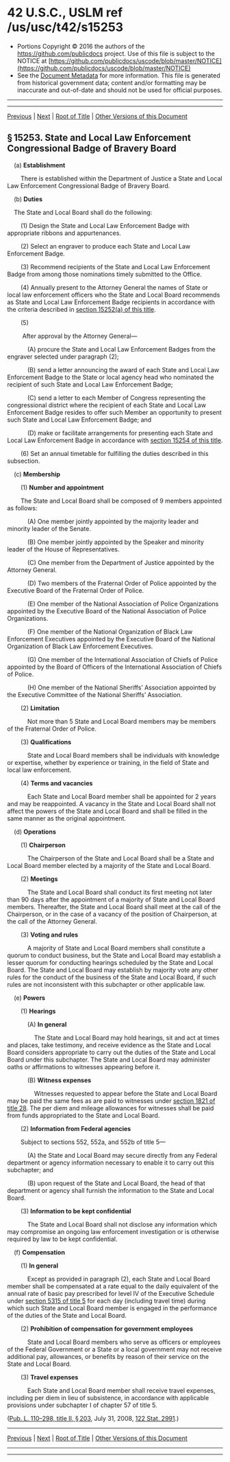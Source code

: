 ---
---

# 42 U.S.C., USLM ref /us/usc/t42/s15253

* Portions Copyright © 2016 the authors of the https://github.com/publicdocs project.
  Use of this file is subject to the NOTICE at [https://github.com/publicdocs/uscode/blob/master/NOTICE](https://github.com/publicdocs/uscode/blob/master/NOTICE)
* See the [Document Metadata](././../../../../..//README.md) for more information.
  This file is generated from historical government data; content and/or formatting may be inaccurate and out-of-date and should not be used for official purposes.

----------
----------

[Previous](./../../../../..//us/usc/t42/ch145A/schII/m__us_usc_t42_s15252.md) | [Next](./../../../../..//us/usc/t42/ch145A/schII/m__us_usc_t42_s15254.md) | [Root of Title](./../../../../../) | [Other Versions of this Document](https://publicdocs.github.io/go/links?ns=uslm&ref=%2Fus%2Fusc%2Ft42%2Fs15253)

## § 15253. State and Local Law Enforcement Congressional Badge of Bravery Board

    (a) __Establishment__ 

        There is established within the Department of Justice a State and Local Law Enforcement Congressional Badge of Bravery Board.

    (b) __Duties__ 

    The State and Local Board shall do the following:

        (1) Design the State and Local Law Enforcement Badge with appropriate ribbons and appurtenances.

        (2) Select an engraver to produce each State and Local Law Enforcement Badge.

        (3) Recommend recipients of the State and Local Law Enforcement Badge from among those nominations timely submitted to the Office.

        (4) Annually present to the Attorney General the names of State or local law enforcement officers who the State and Local Board recommends as State and Local Law Enforcement Badge recipients in accordance with the criteria described in [section 15252(a) of this title][/us/usc/t42/s15252/a].

        (5)

         After approval by the Attorney General—

            (A) procure the State and Local Law Enforcement Badges from the engraver selected under paragraph (2);

            (B) send a letter announcing the award of each State and Local Law Enforcement Badge to the State or local agency head who nominated the recipient of such State and Local Law Enforcement Badge;

            (C) send a letter to each Member of Congress representing the congressional district where the recipient of each State and Local Law Enforcement Badge resides to offer such Member an opportunity to present such State and Local Law Enforcement Badge; and

            (D) make or facilitate arrangements for presenting each State and Local Law Enforcement Badge in accordance with [section 15254 of this title][/us/usc/t42/s15254].

        (6) Set an annual timetable for fulfilling the duties described in this subsection.

    (c) __Membership__ 

        (1) __Number and appointment__ 

        The State and Local Board shall be composed of 9 members appointed as follows:

            (A) One member jointly appointed by the majority leader and minority leader of the Senate.

            (B) One member jointly appointed by the Speaker and minority leader of the House of Representatives.

            (C) One member from the Department of Justice appointed by the Attorney General.

            (D) Two members of the Fraternal Order of Police appointed by the Executive Board of the Fraternal Order of Police.

            (E) One member of the National Association of Police Organizations appointed by the Executive Board of the National Association of Police Organizations.

            (F) One member of the National Organization of Black Law Enforcement Executives appointed by the Executive Board of the National Organization of Black Law Enforcement Executives.

            (G) One member of the International Association of Chiefs of Police appointed by the Board of Officers of the International Association of Chiefs of Police.

            (H) One member of the National Sheriffs’ Association appointed by the Executive Committee of the National Sheriffs’ Association.

        (2) __Limitation__ 

            Not more than 5 State and Local Board members may be members of the Fraternal Order of Police.

        (3) __Qualifications__ 

            State and Local Board members shall be individuals with knowledge or expertise, whether by experience or training, in the field of State and local law enforcement.

        (4) __Terms and vacancies__ 

            Each State and Local Board member shall be appointed for 2 years and may be reappointed. A vacancy in the State and Local Board shall not affect the powers of the State and Local Board and shall be filled in the same manner as the original appointment.

    (d) __Operations__ 

        (1) __Chairperson__ 

            The Chairperson of the State and Local Board shall be a State and Local Board member elected by a majority of the State and Local Board.

        (2) __Meetings__ 

            The State and Local Board shall conduct its first meeting not later than 90 days after the appointment of a majority of State and Local Board members. Thereafter, the State and Local Board shall meet at the call of the Chairperson, or in the case of a vacancy of the position of Chairperson, at the call of the Attorney General.

        (3) __Voting and rules__ 

            A majority of State and Local Board members shall constitute a quorum to conduct business, but the State and Local Board may establish a lesser quorum for conducting hearings scheduled by the State and Local Board. The State and Local Board may establish by majority vote any other rules for the conduct of the business of the State and Local Board, if such rules are not inconsistent with this subchapter or other applicable law.

    (e) __Powers__ 

        (1) __Hearings__ 

            (A) __In general__ 

                The State and Local Board may hold hearings, sit and act at times and places, take testimony, and receive evidence as the State and Local Board considers appropriate to carry out the duties of the State and Local Board under this subchapter. The State and Local Board may administer oaths or affirmations to witnesses appearing before it.

            (B) __Witness expenses__ 

                Witnesses requested to appear before the State and Local Board may be paid the same fees as are paid to witnesses under [section 1821 of title 28][/us/usc/t28/s1821]. The per diem and mileage allowances for witnesses shall be paid from funds appropriated to the State and Local Board.

        (2) __Information from Federal agencies__ 

        Subject to sections 552, 552a, and 552b of title 5—

            (A) the State and Local Board may secure directly from any Federal department or agency information necessary to enable it to carry out this subchapter; and

            (B) upon request of the State and Local Board, the head of that department or agency shall furnish the information to the State and Local Board.

        (3) __Information to be kept confidential__ 

            The State and Local Board shall not disclose any information which may compromise an ongoing law enforcement investigation or is otherwise required by law to be kept confidential.

    (f) __Compensation__ 

        (1) __In general__ 

            Except as provided in paragraph (2), each State and Local Board member shall be compensated at a rate equal to the daily equivalent of the annual rate of basic pay prescribed for level IV of the Executive Schedule under [section 5315 of title 5][/us/usc/t5/s5315] for each day (including travel time) during which such State and Local Board member is engaged in the performance of the duties of the State and Local Board.

        (2) __Prohibition of compensation for government employees__ 

            State and Local Board members who serve as officers or employees of the Federal Government or a State or a local government may not receive additional pay, allowances, or benefits by reason of their service on the State and Local Board.

        (3) __Travel expenses__ 

            Each State and Local Board member shall receive travel expenses, including per diem in lieu of subsistence, in accordance with applicable provisions under subchapter I of chapter 57 of title 5.

([Pub. L. 110–298, title II, § 203][/us/pl/110/298/s203], July 31, 2008, [122 Stat. 2991][/us/stat/122/2991].)

----------

[Previous](./../../../../..//us/usc/t42/ch145A/schII/m__us_usc_t42_s15252.md) | [Next](./../../../../..//us/usc/t42/ch145A/schII/m__us_usc_t42_s15254.md) | [Root of Title](./../../../../../) | [Other Versions of this Document](https://publicdocs.github.io/go/links?ns=uslm&ref=%2Fus%2Fusc%2Ft42%2Fs15253)

----------
----------

[/us/usc/t42/s15252/a]: https://publicdocs.github.io/go/links?ns=uslm&ref=%2Fus%2Fusc%2Ft42%2Fs15252%2Fa
[/us/usc/t42/s15254]: https://publicdocs.github.io/go/links?ns=uslm&ref=%2Fus%2Fusc%2Ft42%2Fs15254
[/us/usc/t28/s1821]: https://publicdocs.github.io/go/links?ns=uslm&ref=%2Fus%2Fusc%2Ft28%2Fs1821
[/us/usc/t5/s5315]: https://publicdocs.github.io/go/links?ns=uslm&ref=%2Fus%2Fusc%2Ft5%2Fs5315
[/us/pl/110/298/s203]: https://publicdocs.github.io/go/links?ns=uslm&ref=%2Fus%2Fpl%2F110%2F298%2Fs203
[/us/stat/122/2991]: https://publicdocs.github.io/go/links?ns=uslm&ref=%2Fus%2Fstat%2F122%2F2991


